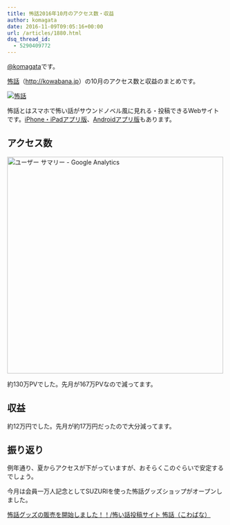 ```yaml
---
title: 怖話2016年10月のアクセス数・収益
author: komagata
date: 2016-11-09T09:05:16+00:00
url: /articles/1880.html
dsq_thread_id:
  - 5290409772
---
```

[@komagata][1]です。

<a title="怖話" href="http://kowabana.jp" target="_blank">怖話</a>（<a title="怖話" href="http://kowabana.jp" target="_blank">http://kowabana.jp</a>）の10月のアクセス数と収益のまとめです。


  <a href="http://kowabana.jp"><img src="https://i.gyazo.com/7ac945b83db4936a1cd4947a6ea0c60b.png" alt="怖話" /></a>


怖話とはスマホで怖い話がサウンドノベル風に見れる・投稿できるWebサイトです。<a title="怖話iPhone・iPadアプリ版" href="https://itunes.apple.com/jp/app/bu-hua-zui-buno1wan5000huano/id564486792?l=ja&mt=8" target="_blank">iPhone・iPadアプリ版</a>、<a title="怖話Androidアプリ版" href="https://play.google.com/store/apps/details?id=jp.fjord.kowabana" target="_blank">Androidアプリ版</a>もあります。

## アクセス数


  <img src="https://gyazo.com/ecae86604e07df80a7482aaf4cc17889.png" alt="ユーザー サマリー - Google Analytics" width="500px" />


約130万PVでした。先月が167万PVなので減ってます。

## 収益

約12万円でした。先月が約17万円だったので大分減ってます。

## 振り返り

例年通り、夏からアクセスが下がっていますが、おそらくこのぐらいで安定するでしょう。

今月は会員一万人記念としてSUZURIを使った怖話グッズショップがオープンしました。

[怖話グッズの販売を開始しました！！/怖い話投稿サイト 怖話（こわばな）][2]

 [1]: http://twitter.com/komagata
 [2]: http://kowabana.jp/articles/302
